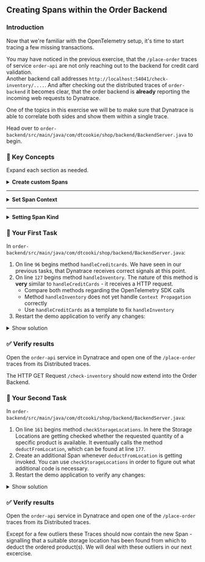 ## Creating Spans within the Order Backend

### Introduction

Now that we're familiar with the OpenTelemetry setup, it's time to start tracing a few missing transactions.

You may have noticed in the previous exercise, that the `/place-order` traces of service `order-api` are not only reaching out to the backend for credit card validation.<br />
Another backend call addresses `http://localhost:54041/check-inventory/....`. And after checking out the distributed traces of `order-backend` it becomes clear, that the order backend is **already** reporting the incoming web requests to Dynatrace.

One of the topics in this exercise we will be to make sure that Dynatrace is able to correlate both sides and show them within a single trace.

Head over to `order-backend/src/main/java/com/dtcookie/shop/backend/BackendServer.java` to begin.

### 📑 Key Concepts

Expand each section as needed.

<details>
  <summary><strong>Create custom Spans</strong></summary>

  In Java, Spans can be created by first aquiring a `tracer`. Tracers offer the functionality to build and start Spans.

  **Example**

```java
Tracer tracer = GlobalOpenTelemetry.get().getTracer("my-tracer-name");
Span span = tracer.spanBuilder("my-span").setSpanKind(SpanKind.INTERNAL).startSpan();
try (Scope scope = span.makeCurrent()) {
  // ...
  // perform some business logic in here
  // ...
} finally {
  span.end();
}
```

  > 📝 **Note:** It is usually not necessary to create a Tracer every time you want to create a Span. In our demo app the BackendServer creates a reusable `tracer` right in the beginning - on line `41`.
</details>

---

<details>
  <summary><strong>Set Span Context</strong></summary>

  We can think of `Context` as the glue that holds all Spans together in the same Trace. When a transaction goes across different processes and resources, the default OpenTelemetry behavior is to assign a new `Context` to each Span, thus creating separate transactions. We can modify this behavior by propagating `Context` across traces.

  **For incoming traces...**

  The method `handleCreditcards` within our BackendServer is already taking care of `Context Propagation` properly.<br />
  Before it attempts to create a Span, it inspects the HTTP Request Headers - specifically it looks for the Headers `traceparent` and `traceid`. A `Context` based on these headers tells Dynatrace, which Client Side HTTP Request this Server Side matches up with.

```java
Context ctx = openTelemetry.getPropagators().getTextMapPropagator().extract(Context.current(), request, getter);
try (Scope ctScope = ctx.makeCurrent()) {
  // ...
}
```

  > 📝 **Note:** We've hidden a few details here to keep things simple. If you're interested in how a `Context Propagator` needs to get implemented, take a look at method `newRequestHeaderGetter()` in `Otel.java`.

  **For outgoing Traces...**

  On the client side things are working very similar. Instead of **extracting** the `Context` it needs to get **injected** into outgoing call. Like in this example, where the necessary headers are getting added to an outgoing HTTP Request.
  
```java
// Tell OpenTelemetry to inject the context in the HTTP headers
TextMapSetter<HttpURLConnection> setter =
  new TextMapSetter<HttpURLConnection>() {
    @Override
    public void set(HttpURLConnection carrier, String key, String value) {
        // Insert the context as Header
        carrier.setRequestProperty(key, value);
    }
};

URL url = new URL("...");
Span outGoing = tracer.spanBuilder("/GET " + url).setSpanKind(SpanKind.CLIENT).startSpan();
try (Scope scope = outGoing.makeCurrent()) {
  // Use the Semantic Conventions.
  // (Note that to set these, Span does not *need* to be the current instance in Context or Scope.)
  outGoing.setAttribute(SemanticAttributes.HTTP_METHOD, "GET");
  outGoing.setAttribute(SemanticAttributes.HTTP_URL, url.toString());
  HttpURLConnection transportLayer = (HttpURLConnection) url.openConnection();
  
  // Inject the request with the *current*  Context, which contains our current Span.
  openTelemetry.getPropagators().getTextMapPropagator().inject(Context.current(), transportLayer, setter);

  // Make outgoing call
} finally {
  outGoing.end();
}
  ```

  > 📝 **Note:** The `HttpURLConnection` above will now hold the trace context that is needed to stitch any downstream spans to this current one.

</details>

---

<details>
  <summary><strong>Setting Span Kind</strong></summary>

  You may have noticed in the previous examples the term `Span Kind`. Not all Spans are getting treated equally. There are several possible kinds:

  * **SERVER** - span covers server-side handling of a synchronous request
  * **CLIENT** - span describes a request to some remote service
  * **PRODUCER** - span describes the inititor of an asynchronous request
  * **CONSUMER** - span describes a child of an asynchronous request
  * **INTERNAL** - (default value) representing an internal operation without remote calls

  In other words, setting the Span Kind like in this example
  ```java
  Span span = tracer.spanBuilder("my-span").setSpanKind(SpanKind.INTERNAL).startSpan();
  ```
  is optional. If you want to signal that a synchronous request has been received, the OpenTelemetry SDK expects you to signal that
  ```java
  Span span = tracer.spanBuilder("my-span").setSpanKind(SpanKind.SERVER).startSpan();
  ```
</details>

### 📌 Your First Task

In `order-backend/src/main/java/com/dtcooki/shop/backend/BackendServer.java`:
1. On line `96` begins method `handleCreditcards`. We have seen in our previous tasks, that Dynatrace receives correct signals at this point.
2. On line `127` begins method `handleInventory`. The nature of this method is **very** similar to `handleCreditCards` - it receives a HTTP request.
    * Compare both methods regarding the OpenTelemetry SDK calls
    * Method `handleInventory` does not yet handle `Context Propagation` correctly
    * Use `handleCreditCards` as a template to fix `handleInventory`    
3. Restart the demo application to verify any changes:

<details>
  <summary>Show solution</summary>

  ```java
	public static String handleInventory(HttpExchange exchange) throws Exception {
		String url = exchange.getRequestURI().toString();
		String productName = url.substring(url.lastIndexOf("/"));		
		int quantity = 1;

		Context ctx = openTelemetry.getPropagators().getTextMapPropagator().extract(Context.current(), request, getter);

		try (Scope ignored = ctx.makeCurrent()) {
			Span serverSpan = tracer.spanBuilder(exchange.getRequestURI().toString()).setSpanKind(SpanKind.SERVER).startSpan();
			try (Scope scope = serverSpan.makeCurrent()) {
				serverSpan.setAttribute(SemanticAttributes.HTTP_REQUEST_METHOD,
						exchange.getRequestMethod().toUpperCase());
				serverSpan.setAttribute(SemanticAttributes.URL_SCHEME, "http");
				serverSpan.setAttribute(SemanticAttributes.SERVER_ADDRESS, "localhost:" + INVENTORY_LISTEN_PORT);
				serverSpan.setAttribute(SemanticAttributes.URL_PATH, exchange.getRequestURI().toString());
				
				Database.execute("SELECT * FROM products WHERE name = '" + productName + "'");

				checkStorageLocations(productName, quantity);
		
				serverSpan.setAttribute(SemanticAttributes.HTTP_RESPONSE_STATUS_CODE, 200);
				return "done";
			} catch (Exception e) {
				serverSpan.setAttribute(SemanticAttributes.HTTP_RESPONSE_STATUS_CODE, 500);
				serverSpan.recordException(e);
				serverSpan.setStatus(StatusCode.ERROR);
				log.warn("checking inventory failed", e);
				throw e;
			} finally {
				serverSpan.end();
			}
		}
	}
  ```
</details>

### ✅ Verify results

Open the `order-api` service in Dynatrace and open one of the `/place-order` traces from its Distributed traces. 

The HTTP GET Request `/check-inventory` should now extend into the Order Backend.

### 📌 Your Second Task

In `order-backend/src/main/java/com/dtcooki/shop/backend/BackendServer.java`:
1. On line `161` begins method `checkStorageLocations`. In here the Storage Locations are getting checked whether the requested quantity of a specific product is available. It eventually calls the method `deductFromLocation`, which can be found at line `177`.
2. Create an additional Span whenever `deductFromLocation` is getting invoked. You can use `checkStorageLocations` in order to figure out what additional code is necessary.   
3. Restart the demo application to verify any changes:

<details>
  <summary>Show solution</summary>

```java
public static void deductFromLocation(StorageLocation location, String productName, int quantity) {
    Span span = tracer.spanBuilder("deduct").setSpanKind(SpanKind.INTERNAL).startSpan();
    try (Scope scope = span.makeCurrent()) {
      location.deduct(productName, quantity);
    } finally {
      span.end();
    }
}
```
</details>

### ✅ Verify results

Open the `order-api` service in Dynatrace and open one of the `/place-order` traces from its Distributed traces. 

Except for a few outliers these Traces should now contain the new Span - signalling that a suitable storage location has been found from which to deduct the ordered product(s). We will deal with these outliers in our next excercise.
